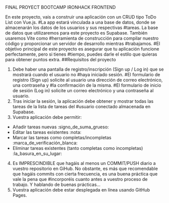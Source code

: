 FINAL PROYECT BOOTCAMP IRONHACK FRONTEND


En este proyecto, vais a construir una aplicación con un CRUD tipo ToDo List con Vue.js.
#La app estará vinculada a una base de datos, donde se almacenarán los datos de los usuarios y sus respectivas #tareas. La base de datos que utilizaremos para este proyecto es Supabase. También usaremos Vite como #herramienta de construcción para compilar nuestro código y proporcionar un servidor de desarrollo mientras #trabajamos.
#El objetivo principal de este proyecto es asegurar que tu aplicación funcione perfectamente, pero si tienes #tiempo, puedes darle el estilo que quieras para obtener puntos extra.
##Requisitos del proyecto
1.  Debe haber una pantalla de registro/inscripción (Sign up / Log in) que se mostrará cuando el usuario no #haya iniciado sesión.
#El formulario de registro (Sign up) solicite al usuario una dirección de correo electrónico, una contraseña y #la confirmación de la misma.
#El formulario de inicio de sesión (Log in) solicite un correo electrónico y una contraseña al usuario.
2.  Tras iniciar la sesión, la aplicación debe obtener y mostrar todas las tareas de la lista de tareas del #usuario conectado almacenada en Supabase.
3.  Vuestra aplicación debe permitir:
- Añadir tareas nuevas  :signo_de_suma_grueso:
- Editar las tareas existentes  :nota:
- Marcar las tareas como completas/incompletas :marca_de_verificación_blanca:
- Eliminar tareas existentes (tanto completas como incompletas)  :la_basura_en_su_lugar:
4.  Es IMPRESCINDIBLE que hagáis al menos un COMMIT/PUSH diario a vuestro repositorio en GiHub. No obstante, es más que recomendable que hagáis commits con cierta frecuencia, es una buena práctica que vale la pena que #incorporéis cuanto antes a vuestro proceso de trabajo. Y hablando de buenas prácticas…
5.  Vuestra aplicación debe estar desplegada en línea usando GitHub Pages.

